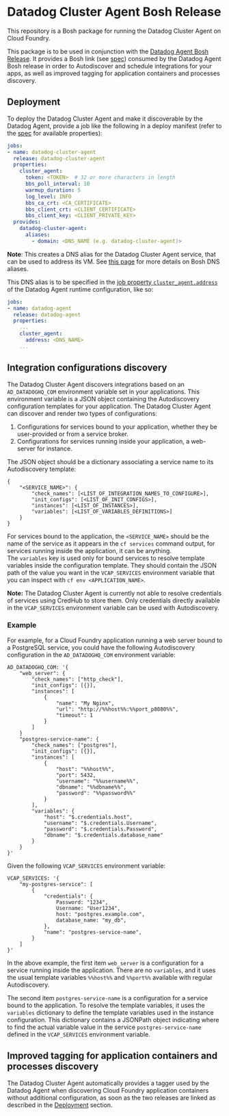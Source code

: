 # Datadog Cluster Agent Bosh Release

This repository is a Bosh package for running the Datadog Cluster Agent on Cloud Foundry.

This package is to be used in conjunction with the [Datadog Agent Bosh Release](https://github.com/datadog/datadog-agent-boshrelease).
It provides a Bosh link (see [spec](jobs/datadog-cluster-agent/spec)) consumed by the Datadog Agent Bosh release in order to Autodiscover and schedule integrations for your apps, as well as improved tagging for application containers and processes discovery.

## Deployment
To deploy the Datadog Cluster Agent and make it discoverable by the Datadog Agent, provide a job like the following in a deploy manifest (refer to the [spec](jobs/datadog-cluster-agent/spec) for available properties):

```yaml
jobs:
- name: datadog-cluster-agent
  release: datadog-cluster-agent
  properties:
    cluster_agent:
      token: <TOKEN>  # 32 or more characters in length 
      bbs_poll_interval: 10
      warmup_duration: 5
      log_level: INFO
      bbs_ca_crt: <CA_CERTIFICATE>
      bbs_client_crt: <CLIENT_CERTIFICATE>
      bbs_client_key: <CLIENT_PRIVATE_KEY>
  provides:
    datadog-cluster-agent:
      aliases:
        - domain: <DNS_NAME (e.g. datadog-cluster-agent)>
```

**Note**: This creates a DNS alias for the Datadog Cluster Agent service, that can be used to address its VM. See [this page](https://bosh.io/docs/dns/#aliases-to-services) for more details on Bosh DNS aliases.

This DNS alias is to be specified in the [job property `cluster_agent.address`](https://bosh.io/jobs/dd-agent?source=github.com/DataDog/datadog-agent-boshrelease&version=4.0.0#p%3dcluster_agent.address) of the Datadog Agent runtime configuration, like so:

```yaml
jobs:
- name: datadog-agent
  release: datadog-agent
  properties: 
    ...
    cluster_agent:
      address: <DNS_NAME>
    ...
```

## Integration configurations discovery
The Datadog Cluster Agent discovers integrations based on an `AD_DATADOGHQ_COM` environment variable set in your applications.
This environment variable is a JSON object containing the Autodiscovery configuration templates for your application. The Datadog Cluster Agent can discover and render two types of configurations:
  1. Configurations for services bound to your application, whether they be user-provided or from a service broker.
  2. Configurations for services running inside your application, a web-server for instance.

The JSON object should be a dictionary associating a service name to its Autodiscovery template:
```
{
    "<SERVICE_NAME>": {
        "check_names": [<LIST_OF_INTEGRATION_NAMES_TO_CONFIGURE>],
        "init_configs": [<LIST_OF_INIT_CONFIGS>],
        "instances": [<LIST_OF_INSTANCES>],
        "variables": [<LIST_OF_VARIABLES_DEFINITIONS>]
    }
}
```

For services bound to the application, the `<SERVICE_NAME>` should be the name of the service as it appears in the `cf services` command output, for services running inside the application, it can be anything.  
The `variables` key is used only for bound services to resolve template variables inside the configuration template. They should contain the JSON path of the value you want in the `VCAP_SERVICES` environment variable that you can inspect with `cf env <APPLICATION_NAME>`.

**Note:** The Datadog Cluster Agent is currently not able to resolve credentials of services using CredHub to store them. Only credentials directly available in the `VCAP_SERVICES` environment variable can be used with Autodiscovery.

### Example

For example, for a Cloud Foundry application running a web server bound to a PostgreSQL service, you could have the following Autodiscovery configuration in the `AD_DATADOGHQ_COM` environment variable:

```
AD_DATADOGHQ_COM: '{
    "web_server": {
        "check_names": ["http_check"],
        "init_configs": [{}],
        "instances": [
            {
                "name": "My Nginx",
                "url": "http://%%host%%:%%port_p8080%%",
                "timeout": 1
            }
        ]
    }
    "postgres-service-name": {
        "check_names": ["postgres"],
        "init_configs": [{}],
        "instances": [
            {
                "host": "%%host%%",
                "port": 5432,
                "username": "%%username%%",
                "dbname": "%%dbname%%",
                "password": "%%password%%"
            }
        ],
        "variables": {
            "host": "$.credentials.host",
            "username": "$.credentials.Username",
            "password": "$.credentials.Password",
            "dbname": "$.credentials.database_name"
        }
    }
}'
```

Given the following `VCAP_SERVICES` environment variable:
```
VCAP_SERVICES: '{
    "my-postgres-service": [
        {
            "credentials": {
                Password: "1234",
                Username: "User1234",
                host: "postgres.example.com",
                database_name: "my_db",
            },
            "name": "postgres-service-name",
        }
    ]
}'
```

In the above example, the first item `web_server` is a configuration for a service running inside the application.
There are no `variables`, and it uses the usual template variables `%%host%%` and `%%port%%` available with regular Autodiscovery.

The second item `postgres-service-name` is a configuration for a service bound to the application.
To resolve the template variables, it uses the `variables` dictionary to define the template variables used in the instance configuration.
This dictionary contains a JSONPath object indicating where to find the actual variable value in the service `postgres-service-name` defined in the `VCAP_SERVICES` environment variable.

## Improved tagging for application containers and processes discovery

The Datadog Cluster Agent automatically provides a tagger used by the Datadog Agent when discovering Cloud Foundry application containers without additional configuration, as soon as the two releases are linked as described in the [Deployment](#Deployment) section.
